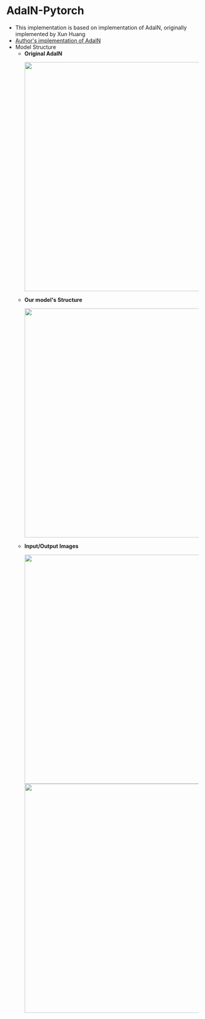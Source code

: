 # AdaIN-Pytorch

- This implementation is based on implementation of AdaIN, originally implemented by Xun Huang
- [Author's implementation of AdaIN](https://github.com/naoto0804/pytorch-AdaIN)
- Model Structure
  - **Original AdaIN**
    <p>
      <img src="https://github.com/ydduri/BOJ_mycode/assets/63230753/d5f4b928-3d4f-40b5-982c-b3536e554679" width="600">
    </p>
  - **Our model's Structure**
    <p>
      <img src="https://github.com/ydduri/BOJ_mycode/assets/63230753/60370b8c-1f28-4e53-b0fc-3001491ee991" width="600">
    </p>
  - **Input/Output Images**
    <p>
      <img src="https://github.com/ydduri/BOJ_mycode/assets/63230753/bc3b0140-86b2-4920-aa97-d7cc96a41d3b" width="600">
      <img src="https://github.com/ydduri/BOJ_mycode/assets/63230753/5b5a672b-cfcb-4317-b673-7970c137aa45" width="600">
    </p>
